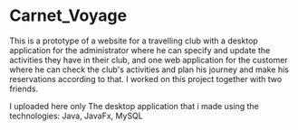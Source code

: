 # Carnet_Voyage
This is a prototype of a website for a travelling club with a desktop
application for the administrator where he can specify and update the
activities they have in their club, and one web application for the
customer where he can check the club's activities and plan his journey
and make his reservations according to that. I worked on this project
together with two friends.

I uploaded here only The desktop application that i made using the technologies:  Java, JavaFx, MySQL
